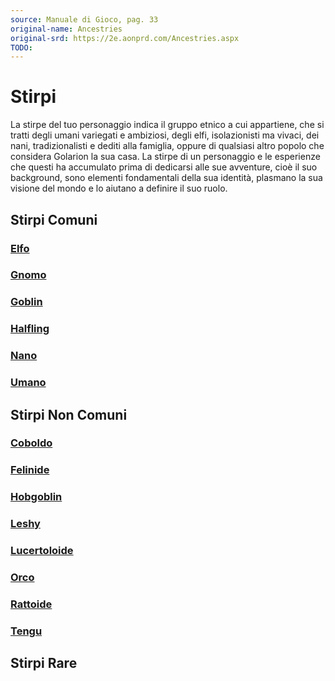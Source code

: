 ```yaml
---
source: Manuale di Gioco, pag. 33
original-name: Ancestries
original-srd: https://2e.aonprd.com/Ancestries.aspx
TODO:
---
```


# Stirpi

La stirpe del tuo personaggio indica il gruppo etnico a cui appartiene, che si
tratti degli umani variegati e ambiziosi, degli elfi, isolazionisti ma vivaci,
dei nani, tradizionalisti e dediti alla famiglia, oppure di qualsiasi altro
popolo che considera Golarion la sua casa. La stirpe di un personaggio e le
esperienze che questi ha accumulato prima di dedicarsi alle sue avventure, cioè
il suo background, sono elementi fondamentali della sua identità, plasmano la
sua visione del mondo e lo aiutano a definire il suo ruolo.

## Stirpi Comuni

### [Elfo](/stirpi/elfo)

### [Gnomo](/stirpi/gnomo)

### [Goblin](/stirpi/goblin)

### [Halfling](/stirpi/halfling)

### [Nano](/stirpi/nano)

### [Umano](/stirpi/umano)

## Stirpi Non Comuni

### [Coboldo](/stirpi/coboldo)

### [Felinide](/stirpi/felinide)

### [Hobgoblin](/stirpi/hobgoblin)

### [Leshy](/stirpi/leshy)

### [Lucertoloide](/stirpi/lucertoloide)

### [Orco](/stirpi/orco)

### [Rattoide](/stirpi/rattoide)

### [Tengu](/stirpi/tengu)

## Stirpi Rare
